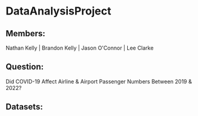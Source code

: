 # DataAnalysisProject

Members:
---------
Nathan Kelly |
Brandon Kelly |
Jason O'Connor |
Lee Clarke 

Question:
---------
Did COVID-19 Affect Airline & Airport Passenger Numbers Between 2019 & 2022?

Datasets:
---------

